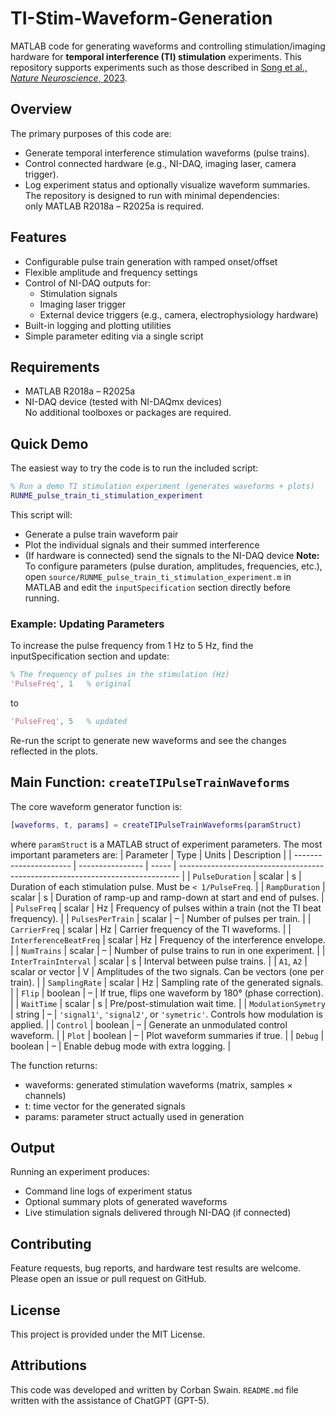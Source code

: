 # TI-Stim-Waveform-Generation
MATLAB code for generating waveforms and controlling stimulation/imaging hardware for **temporal interference (TI) stimulation** experiments. This repository supports experiments such as those described in [Song et al., *Nature Neuroscience*, 2023](https://www.nature.com/articles/s41593-023-01456-8).

## Overview
The primary purposes of this code are:
- Generate temporal interference stimulation waveforms (pulse trains).  
- Control connected hardware (e.g., NI-DAQ, imaging laser, camera trigger).  
- Log experiment status and optionally visualize waveform summaries.  
The repository is designed to run with minimal dependencies:  
only MATLAB R2018a – R2025a is required.

## Features
- Configurable pulse train generation with ramped onset/offset  
- Flexible amplitude and frequency settings  
- Control of NI-DAQ outputs for:
  - Stimulation signals  
  - Imaging laser trigger  
  - External device triggers (e.g., camera, electrophysiology hardware)  
- Built-in logging and plotting utilities  
- Simple parameter editing via a single script  

## Requirements
- MATLAB R2018a – R2025a  
- NI-DAQ device (tested with NI-DAQmx devices)  
No additional toolboxes or packages are required.

## Quick Demo
The easiest way to try the code is to run the included script:
```matlab
% Run a demo TI stimulation experiment (generates waveforms + plots)
RUNME_pulse_train_ti_stimulation_experiment
```
This script will:
- Generate a pulse train waveform pair
- Plot the individual signals and their summed interference
- (If hardware is connected) send the signals to the NI-DAQ device
**Note:** To configure parameters (pulse duration, amplitudes, frequencies, etc.),
open `source/RUNME_pulse_train_ti_stimulation_experiment.m` in MATLAB and edit the
`inputSpecification` section directly before running.

### Example: Updating Parameters
To increase the pulse frequency from 1 Hz to 5 Hz,
find the inputSpecification section and update:

```matlab
% The frequency of pulses in the stimulation (Hz)
'PulseFreq', 1   % original
```
to
```matlab
'PulseFreq', 5   % updated
```
Re-run the script to generate new waveforms and see the changes reflected in the plots.

## Main Function: `createTIPulseTrainWaveforms`
The core waveform generator function is:
```matlab
[waveforms, t, params] = createTIPulseTrainWaveforms(paramStruct)
```
where `paramStruct` is a MATLAB struct of experiment parameters.
The most important parameters are:
| Parameter              | Type             | Units | Description                                                                    |
| ---------------------- | ---------------- | ----- | ------------------------------------------------------------------------------ |
| `PulseDuration`        | scalar           | s     | Duration of each stimulation pulse. Must be `< 1/PulseFreq`.                   |
| `RampDuration`         | scalar           | s     | Duration of ramp-up and ramp-down at start and end of pulses.                  |
| `PulseFreq`            | scalar           | Hz    | Frequency of pulses within a train (not the TI beat frequency).                |
| `PulsesPerTrain`       | scalar           | –     | Number of pulses per train.                                                    |
| `CarrierFreq`          | scalar           | Hz    | Carrier frequency of the TI waveforms.                                         |
| `InterferenceBeatFreq` | scalar           | Hz    | Frequency of the interference envelope.                                        |
| `NumTrains`            | scalar           | –     | Number of pulse trains to run in one experiment.                               |
| `InterTrainInterval`   | scalar           | s     | Interval between pulse trains.                                                 |
| `A1`, `A2`             | scalar or vector | V     | Amplitudes of the two signals. Can be vectors (one per train).                 |
| `SamplingRate`         | scalar           | Hz    | Sampling rate of the generated signals.                                        |
| `Flip`                 | boolean          | –     | If true, flips one waveform by 180° (phase correction).                        |
| `WaitTime`             | scalar           | s     | Pre/post-stimulation wait time.                                                |
| `ModulationSymetry`    | string           | –     | `'signal1'`, `'signal2'`, or `'symetric'`. Controls how modulation is applied. |
| `Control`              | boolean          | –     | Generate an unmodulated control waveform.                                      |
| `Plot`                 | boolean          | –     | Plot waveform summaries if true.                                               |
| `Debug`                | boolean          | –     | Enable debug mode with extra logging.                                          |

The function returns:
- waveforms: generated stimulation waveforms (matrix, samples × channels)
- t: time vector for the generated signals
- params: parameter struct actually used in generation

## Output
Running an experiment produces:
- Command line logs of experiment status
- Optional summary plots of generated waveforms
- Live stimulation signals delivered through NI-DAQ (if connected)

## Contributing
Feature requests, bug reports, and hardware test results are welcome.
Please open an issue or pull request on GitHub.

## License
This project is provided under the MIT License.

## Attributions
This code was developed and written by Corban Swain. `README.md` file written with the assistance of ChatGPT (GPT-5).
